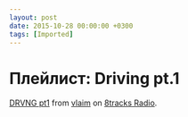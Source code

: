 ```yaml
---
layout: post
date: 2015-10-28 00:00:00 +0300
tags: [Imported]
---
```

# Плейлист: Driving pt.1

[DRVNG pt1](http://8tracks.com/vlaim/drvng-pt1?utm_medium=referral&utm_content=mix-page&utm_campaign=embed_button) from [vlaim](http://8tracks.com/vlaim?utm_medium=referral&utm_content=mix-page&utm_campaign=embed_button) on [8tracks Radio](http://8tracks.com?utm_medium=referral&utm_content=mix-page&utm_campaign=embed_button).